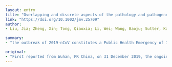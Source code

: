 ```yaml
---
layout: entry
title: "Overlapping and discrete aspects of the pathology and pathogenesis of the emerging human pathogenic coronaviruses SARS-CoV, MERS-CoV, and 2019-nCoV"
link: "https://doi.org/10.1002/jmv.25709"
author:
- Liu, Jia; Zheng, Xin; Tong, Qiaoxia; Li, Wei; Wang, Baoju; Sutter, Kathrin; Trilling, Mirko; Lu, Mengji; Dittmer, Ulf; Yang, Dongliang

summary:
- "the outbreak of 2019-nCoV constitutes a Public Health Emergency of International Concern on 30 January 2020. In this mini-review, we provide a brief introduction on the pathology and pathogenesis of SARS-CoV and MERS-coV. The new coronavirus poses a global threat to public health. This article is protected by copyright. All rights reserved."

original:
- "First reported from Wuhan, PR China, on 31 December 2019, the ongoing outbreak of a novel coronavirus (2019-nCoV) causes great global concerns. Based on the advice of the International Health Regulations Emergency Committee and the fact that to date 24 other countries also reported cases, the WHO Director-General declared that the outbreak of 2019-nCoV constitutes a Public Health Emergency of International Concern on 30 January 2020. Together with the other two highly pathogenic coronaviruses, the severe acute respiratory syndrome coronavirus (SARS-CoV) and Middle East respiratory syndrome coronavirus (MERS-CoV), 2019-nCov and other yet to be identified coronaviruses pose a global threat to public health. In this mini-review, we provide a brief introduction on the pathology and pathogenesis of SARS-CoV and MERS-CoV, and extrapolate this knowledge to the newly identified 2019-nCoV. This article is protected by copyright. All rights reserved."
---
```


